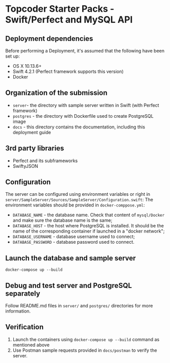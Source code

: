 # Topcoder Starter Packs - Swift/Perfect and MySQL API

## Deployment dependencies

Before performing a Deployment, it's assumed that the following have been set up:

- OS X 10.13.6+
- Swift 4.2.1 (Perfect framework supports this version)
- Docker

## Organization of the submission
- `server`- the directory with sample server written in Swift (with Perfect framework)
- `postgres` - the directory with Dockerfile used to create PostgreSQL image
- `docs` - this directory contains the documentation, including this deployment guide

## 3rd party libraries

- Perfect and its subframeworks
- SwiftyJSON

## Configuration

The server can be configured using environment variables or right in `server/SampleServer/Sources/SampleServer/Configuration.swift`:
The environment variables should be provided in `docker-comppose.yml`:
- `DATABASE_NAME` - the database name. Check that content of `mysql/Docker` and make sure the database name is the same;
- `DATABASE_HOST` - the host where PostgreSQL is installed. It should be the name of the corresponding container if launched in a "docker network";
- `DATABASE_USERNAME` - database username used to connect;
- `DATABASE_PASSWORD` - database password used to connect.

## Launch the database and sample server
```
docker-compose up --build
```

## Debug and test server and PostgreSQL separately 

Follow README.md files in `server/` and `postgres/` directories for more information.

## Verification

1. Launch the containers using `docker-compose up --build` command as mentioned above
2. Use Postman sample requests provided in `docs/postman` to verify the server.
